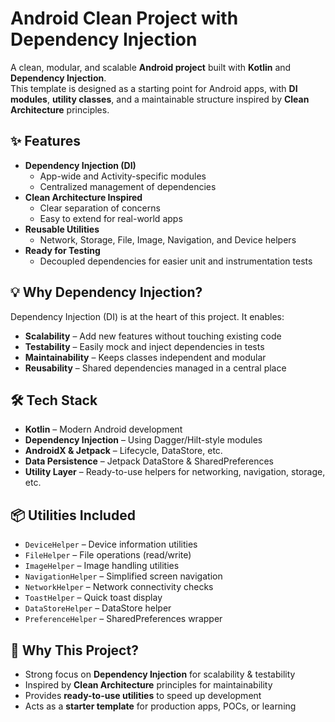 # Android Clean Project with Dependency Injection

A clean, modular, and scalable **Android project** built with **Kotlin** and **Dependency Injection**.  
This template is designed as a starting point for Android apps, with **DI modules**, **utility classes**, and a maintainable structure inspired by **Clean Architecture** principles.


## ✨ Features

- **Dependency Injection (DI)**
    - App-wide and Activity-specific modules
    - Centralized management of dependencies
- **Clean Architecture Inspired**
    - Clear separation of concerns
    - Easy to extend for real-world apps
- **Reusable Utilities**
    - Network, Storage, File, Image, Navigation, and Device helpers
- **Ready for Testing**
    - Decoupled dependencies for easier unit and instrumentation tests


## 💡 Why Dependency Injection?

Dependency Injection (DI) is at the heart of this project. It enables:

- **Scalability** – Add new features without touching existing code
- **Testability** – Easily mock and inject dependencies in tests
- **Maintainability** – Keeps classes independent and modular
- **Reusability** – Shared dependencies managed in a central place


## 🛠️ Tech Stack

- **Kotlin** – Modern Android development
- **Dependency Injection** – Using Dagger/Hilt-style modules
- **AndroidX & Jetpack** – Lifecycle, DataStore, etc.
- **Data Persistence** – Jetpack DataStore & SharedPreferences
- **Utility Layer** – Ready-to-use helpers for networking, navigation, storage, etc.


## 📦 Utilities Included

- `DeviceHelper` – Device information utilities
- `FileHelper` – File operations (read/write)
- `ImageHelper` – Image handling utilities
- `NavigationHelper` – Simplified screen navigation
- `NetworkHelper` – Network connectivity checks
- `ToastHelper` – Quick toast display
- `DataStoreHelper` – DataStore helper
- `PreferenceHelper` – SharedPreferences wrapper


## 🚀 Why This Project?

- Strong focus on **Dependency Injection** for scalability & testability
- Inspired by **Clean Architecture** principles for maintainability
- Provides **ready-to-use utilities** to speed up development
- Acts as a **starter template** for production apps, POCs, or learning  
